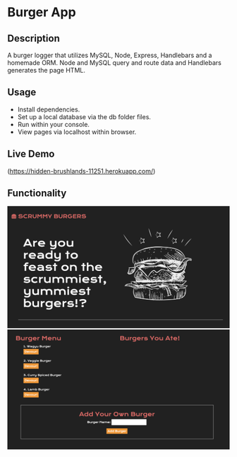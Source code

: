 # Burger App

## Description
A burger logger that utilizes MySQL, Node, Express, Handlebars and a homemade ORM. Node and MySQL query and route data and Handlebars generates the page HTML.

## Usage
* Install dependencies.
* Set up a local database via the db folder files. 
* Run within your console.
* View pages via localhost within browser.

## Live Demo
(https://hidden-brushlands-11251.herokuapp.com/)

## Functionality
![burger app demo image](public/assets/img/scrummy-burgers-demo.png)
![burger app demo image 2](public/assets/img/scrummy-burgers-demo2.png)

